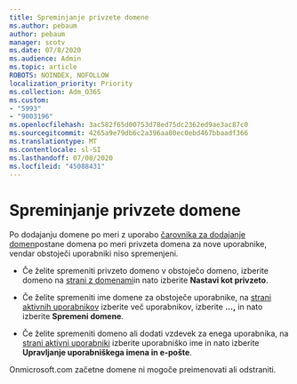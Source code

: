 ```yaml
---
title: Spreminjanje privzete domene
ms.author: pebaum
author: pebaum
manager: scotv
ms.date: 07/8/2020
ms.audience: Admin
ms.topic: article
ROBOTS: NOINDEX, NOFOLLOW
localization_priority: Priority
ms.collection: Adm_O365
ms.custom:
- "5993"
- "9003196"
ms.openlocfilehash: 3ac582f65d00753d78ed75dc2362ed9ae3ac87c0
ms.sourcegitcommit: 4265a9e79db6c2a396aa80ec0ebd467bbaadf366
ms.translationtype: MT
ms.contentlocale: sl-SI
ms.lasthandoff: 07/08/2020
ms.locfileid: "45088431"
---
```

# <a name="change-default-domain"></a>Spreminjanje privzete domene

Po dodajanju domene po meri z uporabo [čarovnika za dodajanje domen](https://portal.office.com/adminportal/home#/Domains/Wizard)postane domena po meri privzeta domena za nove uporabnike, vendar obstoječi uporabniki niso spremenjeni.

- Če želite spremeniti privzeto domeno v obstoječo domeno, izberite domeno na [strani z domenami](https://admin.microsoft.com/Adminportal/Home#/Domains)in nato izberite **Nastavi kot privzeto**.

- Če želite spremeniti ime domene za obstoječe uporabnike, na [strani aktivnih uporabnikov](https://admin.microsoft.com/Adminportal/Home#/users) izberite več uporabnikov, izberite **...,** in nato izberite **Spremeni domene**.

- Če želite spremeniti domeno ali dodati vzdevek za enega uporabnika, na [strani aktivni uporabniki](https://admin.microsoft.com/Adminportal/Home#/users) izberite uporabniško ime in nato izberite **Upravljanje uporabniškega imena in e-pošte**.

Onmicrosoft.com začetne domene ni mogoče preimenovati ali odstraniti.